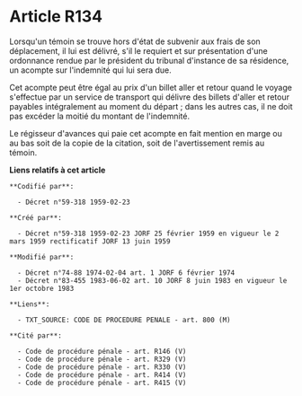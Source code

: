 # Article R134

Lorsqu'un témoin se trouve hors d'état de subvenir aux frais de son déplacement, il lui est délivré, s'il le requiert et sur
présentation d'une ordonnance rendue par le président du tribunal d'instance de sa résidence, un acompte sur l'indemnité qui
lui sera due.

Cet acompte peut être égal au prix d'un billet aller et retour quand le voyage s'effectue par un service de transport qui
délivre des billets d'aller et retour payables intégralement au moment du départ ; dans les autres cas, il ne doit pas
excéder la moitié du montant de l'indemnité.

Le régisseur d'avances qui paie cet acompte en fait mention en marge ou au bas soit de la copie de la citation, soit de
l'avertissement remis au témoin.

**Liens relatifs à cet article**

	**Codifié par**:

	  - Décret n°59-318 1959-02-23

	**Créé par**:

	  - Décret n°59-318 1959-02-23 JORF 25 février 1959 en vigueur le 2 mars 1959 rectificatif JORF 13 juin 1959

	**Modifié par**:

	  - Décret n°74-88 1974-02-04 art. 1 JORF 6 février 1974
	  - Décret n°83-455 1983-06-02 art. 10 JORF 8 juin 1983 en vigueur le 1er octobre 1983

	**Liens**:

	  - TXT_SOURCE: CODE DE PROCEDURE PENALE - art. 800 (M)

	**Cité par**:

	  - Code de procédure pénale - art. R146 (V)
	  - Code de procédure pénale - art. R329 (V)
	  - Code de procédure pénale - art. R330 (V)
	  - Code de procédure pénale - art. R414 (V)
	  - Code de procédure pénale - art. R415 (V)
